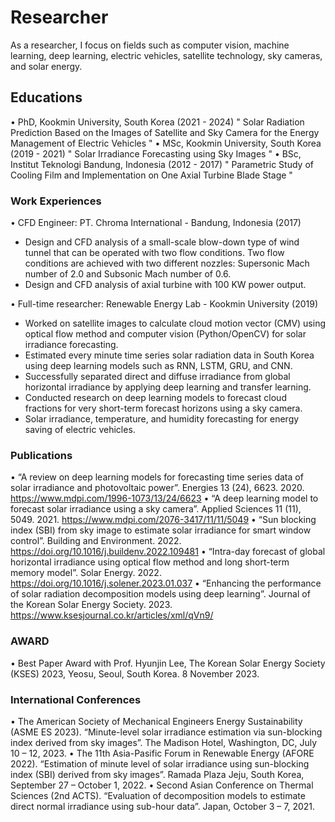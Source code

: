 # Researcher
As a researcher, I focus on fields such as computer vision, machine learning, deep learning, electric vehicles, satellite technology, sky cameras, and solar energy.

## Educations
• PhD, Kookmin University, South Korea (2021 - 2024)
" Solar Radiation Prediction Based on the Images of Satellite and Sky Camera for the Energy Management of Electric Vehicles "
• MSc, Kookmin University, South Korea (2019 - 2021)
" Solar Irradiance Forecasting using Sky Images "
• BSc, Institut Teknologi Bandung, Indonesia (2012 - 2017)
" Parametric Study of Cooling Film and Implementation on One Axial Turbine Blade Stage "

### Work Experiences
• CFD Engineer: PT. Chroma International - Bandung, Indonesia (2017)
-	Design and CFD analysis of a small-scale blow-down type of wind tunnel that can be operated with two flow conditions. Two flow conditions are achieved with two different nozzles: Supersonic Mach number of 2.0 and Subsonic Mach number of 0.6.
-	Design and CFD analysis of axial turbine with 100 KW power output.

• Full-time researcher: Renewable Energy Lab - Kookmin University (2019)
-	Worked on satellite images to calculate cloud motion vector (CMV) using optical flow method and computer vision (Python/OpenCV) for solar irradiance forecasting.
-	Estimated every minute time series solar radiation data in South Korea using deep learning models such as RNN, LSTM, GRU, and CNN.
-	Successfully separated direct and diffuse irradiance from global horizontal irradiance by applying deep learning and transfer learning.
-	Conducted research on deep learning models to forecast cloud fractions for very short-term forecast horizons using a sky camera.
-	Solar irradiance, temperature, and humidity forecasting for energy saving of electric vehicles.

### Publications
•	“A review on deep learning models for forecasting time series data of solar irradiance and photovoltaic power”. Energies 13 (24), 6623. 2020. 
https://www.mdpi.com/1996-1073/13/24/6623
•	“A deep learning model to forecast solar irradiance using a sky camera”. Applied Sciences 11 (11), 5049. 2021. 
https://www.mdpi.com/2076-3417/11/11/5049
•	“Sun blocking index (SBI) from sky image to estimate solar irradiance for smart window control”. Building and Environment. 2022.
https://doi.org/10.1016/j.buildenv.2022.109481
•	“Intra-day forecast of global horizontal irradiance using optical flow method and long short-term memory model”. Solar Energy. 2022.
https://doi.org/10.1016/j.solener.2023.01.037
•	“Enhancing the performance of solar radiation decomposition models using deep learning”. Journal of the Korean Solar Energy Society. 2023. https://www.ksesjournal.co.kr/articles/xml/qVn9/

### AWARD
•	Best Paper Award with Prof. Hyunjin Lee, The Korean Solar Energy Society (KSES) 2023, Yeosu, Seoul, South Korea. 8 November 2023.

### International Conferences
•	The American Society of Mechanical Engineers Energy Sustainability (ASME ES 2023). “Minute-level solar irradiance estimation via sun-blocking index derived from sky images”. The Madison Hotel, Washington, DC, July 10 – 12, 2023.
•	The 11th Asia-Pasific Forum in Renewable Energy (AFORE 2022). “Estimation of minute level of solar irradiance using sun-blocking index (SBI) derived from sky images”. Ramada Plaza Jeju, South Korea, September 27 – October 1, 2022.
•	Second Asian Conference on Thermal Sciences (2nd ACTS). “Evaluation of decomposition models to estimate direct normal irradiance using sub-hour data”. Japan, October 3 – 7, 2021.
